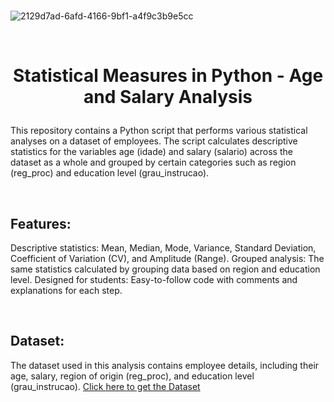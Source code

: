 
<br>

![2129d7ad-6afd-4166-9bf1-a4f9c3b9e5cc](https://github.com/user-attachments/assets/faf3e0a3-3610-4c0b-99bb-afb7a765f28d)

<br>


# <p align="center">  Statistical Measures in Python - Age and Salary Analysis

This repository contains a Python script that performs various statistical analyses on a dataset of employees. The script calculates descriptive statistics for the variables age (idade) and salary (salario) across the dataset as a whole and grouped by certain categories such as region (reg_proc) and education level (grau_instrucao).

<br>

## Features:

Descriptive statistics: Mean, Median, Mode, Variance, Standard Deviation, Coefficient of Variation (CV), and Amplitude (Range).
Grouped analysis: The same statistics calculated by grouping data based on region and education level.
Designed for students: Easy-to-follow code with comments and explanations for each step.

<br>

## Dataset:

The dataset used in this analysis contains employee details, including their age, salary, region of origin (reg_proc), and education level (grau_instrucao).
[Click here to get the Dataset](https://github.com/FabianaCampanari/statisticalMeasures-python-/tree/a9e92b1cbce36fa5f26edeadef937981012f0a98/Dataset)


